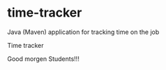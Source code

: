 # time-tracker
Java (Maven) application for tracking time on the job

Time tracker

Good morgen Students!!!
